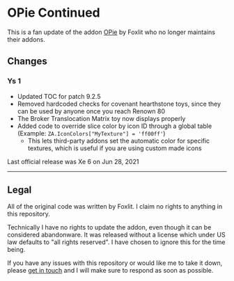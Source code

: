 # OPie Continued

This is a fan update of the addon [OPie](https://www.curseforge.com/wow/addons/opie) by Foxlit who no longer maintains their addons.

## Changes

### Ys 1
- Updated TOC for patch 9.2.5
- Removed hardcoded checks for covenant hearthstone toys, since they can be used by anyone once you reach Renown 80
- The Broker Translocation Matrix toy now displays properly
- Added code to override slice color by icon ID through a global table (Example: ``ZA.IconColors["MyTexture"] = 'ff00ff'``)
  - This lets third-party addons set the automatic color for specific textures, which is useful if you are using custom made icons

Last official release was Xe 6 on Jun 28, 2021

---

## Legal
All of the original code was written by Foxlit. I claim no rights to anything in this repository.

Technically I have no rights to update the addon, even though it can be considered abandonware. It was released without a license which under US law defaults to "all rights reserved". I have chosen to ignore this for the time being.

If you have any issues with this repository or would like me to take it down, please [get in touch](mailto:hello@leo.fisk) and I will make sure to respond as soon as possible.
